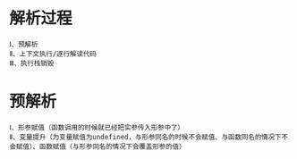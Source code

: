 # 解析过程
    Ⅰ、预解析
    Ⅱ、上下文执行/逐行解读代码
    Ⅲ、执行栈销毁


# 预解析
    Ⅰ、形参赋值（函数调用的时候就已经把实参传入形参中了）
    Ⅱ、变量提升（为变量赋值为undefined，与形参同名的时候不会赋值、与函数同名的情况下不会赋值）、函数赋值（与形参同名的情况下会覆盖形参的值）